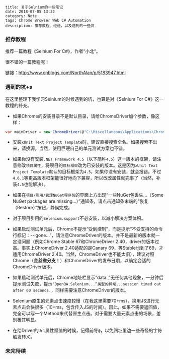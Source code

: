 ```
title: 关于Selnium的一些笔记
date: 2018-07-05 13:32
category: Note
tags: Chrome Browser Web C# Automation
description: 推荐教程、经验，以及遇到的一些坑
```

### 推荐教程

推荐一篇教程《Selnium For C#》，作者“小北”。

很不错的一篇教程呢！

链接：<http://www.cnblogs.com/NorthAlan/p/5183947.html>

### 遇到的坑+s

在这里整理下我学习Selnium的时候遇到的坑，也算是对《Selnium For C#》这一教程的补充。

* 如果Chrome的安装目录不是默认目录，请给ChromeDriver加个参数，像这样：
```csharp
var mainDriver = new ChromeDriver(@"C:\Miscellaneous\Applications\Chrome\"); //注意前导@来禁止反斜杠转义
```

* 安装`xUnit Text Project Template`时，建议直接搜索全名。如果搜索不出来，请换源。当然，使用巨硬自己的单元测试方案也不错。

* 如果你没有安装`.NET Framework 4.5`（以下简称`4.5`）这一版本的框架，请注意修改`项目属性`，将项目的`目标框架`改为已安装的版本。这是因为`xUnit Text Project Template`默认的目标框架为`4.5`，如果你没有安装，就会报错。不过`4.6.1`等更高版本框架能很好地向下兼容，所以改改属性就完事了（当然，补装`4.5`也能解决）。

* 如果在`项目/引用/管理NuGet程序包`的界面上方出现“一些NuGet包丢失...（Some NuGet packages are missing...）”通知条，请点击通知条末端的“恢复（Restore）”按钮，静候完成。

* 对于项目引用的`Selenium.support`不必安装，以减小解决方案体积。

* 如果启动测试单元后，Chrome不提示“受到控制”，而是提示“不受支持的命令行标记：--igone...”，请注意ChromeDriver的版本。并不是最新的版本就一定没问题（例如Chrome Stable 67和ChromeDriver 2.40，driver的版本过高。事实上ChromeDriver 2.40适配的是Canary 69，等Stable也到了69，才适用ChromeDriver 2.40。当然，ChromeDriver也不能太旧），建议对照Chrome（**金丝雀分支！**）和ChromeDriver的发布日期，以确定合适的ChromeDriver版本。

* 如果启动测试单元后，Chrome地址栏显示“data:,”无任何其他现象，一分钟后提示测试失败，提示`“OpenQA.Selenium...”类型的异常...session timed out after 60 seconds.`，同样需要注意ChromeDriver的版本。

* Selenium原生的元素点击速度较慢（在我这里需要70+ms），换用JS进行元素点击会快很多（10+ms，包含传入JS的时间）。因此，如果不需要返回值，完全可以写一个Method来代替原生点击。对于需要大量元素点击的场景，差别极其明显。

* 在给Driver的`Url`属性赋值的时候，记得前导`@`，以免网址里边一些奇怪的字符触发转义。

### 未完待续
